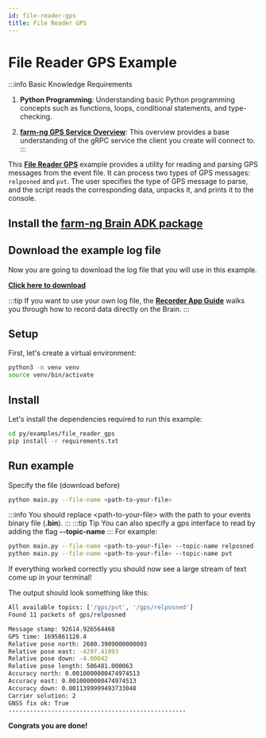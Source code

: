 ```yaml
---
id: file-reader-gps
title: File Reader GPS
---
```


# File Reader GPS Example

:::info Basic Knowledge Requirements

1. **Python Programming**: Understanding basic Python programming concepts such as functions, loops,
conditional statements, and type-checking.

2. **[farm-ng GPS Service Overview](/docs/concepts/gps_service/)**:
This overview provides a base understanding of the gRPC service the client you create will connect to.
:::

This [**File Reader GPS**](https://github.com/farm-ng/farm-ng-amiga/blob/main/py/examples/file_reader_gps/main.py)
example provides a utility for reading and parsing GPS messages from the event file.
It can process two types of GPS messages: `relposned` and `pvt`.
The user specifies the type of GPS message to parse, and the script reads the corresponding data,
unpacks it, and prints it to the console.

## Install the [farm-ng Brain ADK package](/docs/brain/brain-install)

## Download the example log file

Now you are going to download the log file that you will use in
this example.

[**Click here to download**](https://farm-ng-dev-auto-plot-mvp.s3.us-west-2.amazonaws.com/datasets/examples_log_file/2023_09_29_17_52_35_070804_dubnium-durian.0000.bin)

:::tip
If you want to use your own log file, the **[Recorder App Guide](/docs/apps/recorder_app/)** walks
you through how to record data directly on the Brain.
:::

## Setup

First, let's create a virtual environment:

```bash
python3 -m venv venv
source venv/bin/activate
```

## Install

Let's install the dependencies required to run this example:

```bash
cd py/examples/file_reader_gps
pip install -r requirements.txt
```

## Run example

Specify the file (download before)

```bash
python main.py --file-name <path-to-your-file>
```

:::info
You should replace &lt;path-to-your-file&gt; with the path to your events binary file (**.bin**).
:::
:::tip Tip
You can also specify a gps interface to read by adding the flag **--topic-name**
:::
For example:

```bash
python main.py --file-name <path-to-your-file> --topic-name relposned
python main.py --file-name <path-to-your-file> --topic-name pvt
```

If everything worked correctly you should now see a large stream
of text come up in your terminal!

The output should look something like this:

```bash
All available topics: ['/gps/pvt', '/gps/relposned']
Found 11 packets of gps/relposned

Message stamp: 92614.926564468
GPS time: 1695861128.4
Relative pose north: 2680.3909000000003
Relative pose east: -4297.41093
Relative pose down: -4.00042
Relative pose length: 506481.000063
Accuracy north: 0.0010000000474974513
Accuracy east: 0.0010000000474974513
Accuracy down: 0.0011399999493733048
Carrier solution: 2
GNSS fix ok: True
--------------------------------------------------
```

**Congrats you are done!**
